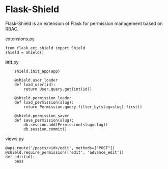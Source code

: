 # Flask-Shield

Flask-Shield is an extension of Flask for permission management based on RBAC.

extensions.py

```
from flask.ext.shield import Shield
shield = Shield()
```

__init__.py

```
    shield.init_app(app)

    @shield.user_loader
    def load_user(id):
        return User.query.get(int(id))

    @shield.permission_loader
    def load_permission(slug):
        return Permission.query.filter_by(slug=slug).first()

    @shield.permission_saver
    def save_permission(slug):
        db.session.add(Permission(slug=slug))
        db.session.commit()
```

views.py

```
@api.route('/posts/<id>/edit', methods=["POST"])
@shield.require_permission(['edit', 'advance_edit'])
def edit(id):
    pass
```
